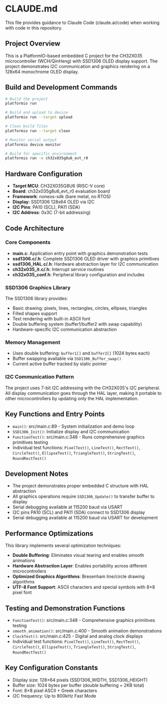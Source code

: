 # CLAUDE.md

This file provides guidance to Claude Code (claude.ai/code) when working with code in this repository.

## Project Overview

This is a PlatformIO-based embedded C project for the CH32X035 microcontroller (WCH/QinHeng) with SSD1306 OLED display support. The project demonstrates I2C communication and graphics rendering on a 128x64 monochrome OLED display.

## Build and Development Commands

```bash
# Build the project
platformio run

# Build and upload to device
platformio run --target upload

# Clean build files
platformio run --target clean

# Monitor serial output
platformio device monitor

# Build for specific environment
platformio run -e ch32x035g8u6_evt_r0
```

## Hardware Configuration

- **Target MCU**: CH32X035G8U6 (RISC-V core)
- **Board**: ch32x035g8u6_evt_r0 evaluation board
- **Framework**: noneos-sdk (bare metal, no RTOS)
- **Display**: SSD1306 128x64 OLED via I2C
- **I2C Pins**: PA10 (SCL), PA11 (SDA)
- **I2C Address**: 0x3C (7-bit addressing)

## Code Architecture

### Core Components

- **main.c**: Application entry point with graphics demonstration tests
- **ssd1306.c/.h**: Complete SSD1306 OLED driver with graphics primitives
- **ssd1306_HAL.c/.h**: Hardware abstraction layer for I2C communication
- **ch32x035_it.c/.h**: Interrupt service routines
- **ch32x035_conf.h**: Peripheral library configuration and includes

### SSD1306 Graphics Library

The SSD1306 library provides:
- Basic drawing: pixels, lines, rectangles, circles, ellipses, triangles
- Filled shapes support
- Text rendering with built-in ASCII font
- Double buffering system (buffer1/buffer2 with swap capability)
- Hardware-specific I2C communication abstraction

### Memory Management

- Uses double buffering: `buffer1[]` and `buffer2[]` (1024 bytes each)
- Buffer swapping available via `SSD1306_Buffer_swap()`
- Current active buffer tracked by static pointer

### I2C Communication Pattern

The project uses 7-bit I2C addressing with the CH32X035's I2C peripheral. All display communication goes through the HAL layer, making it portable to other microcontrollers by updating only the HAL implementation.

## Key Functions and Entry Points

- `main()`: src/main.c:89 - System initialization and demo loop
- `SSD1306_Init()`: Initialize display and I2C communication
- `FunctionTest()`: src/main.c:348 - Runs comprehensive graphics primitives testing
- Individual test functions: `PixelTest()`, `LineTest()`, `RectTest()`, `CircleTest()`, `EllipseTest()`, `TriangleTest()`, `StringTest()`, `RoundRectTest()`

## Development Notes

- The project demonstrates proper embedded C structure with HAL abstraction
- All graphics operations require `SSD1306_Update()` to transfer buffer to display
- Serial debugging available at 115200 baud via USART
- I2C pins PA10 (SCL) and PA11 (SDA) connect to SSD1306 display
- Serial debugging available at 115200 baud via USART for development

## Performance Optimizations

This library implements several optimization techniques:
- **Double Buffering**: Eliminates visual tearing and enables smooth animations
- **Hardware Abstraction Layer**: Enables portability across different microcontrollers
- **Optimized Graphics Algorithms**: Bresenham line/circle drawing algorithms
- **UTF-8 Font Support**: ASCII characters and special symbols with 8×8 pixel font

## Testing and Demonstration Functions

- `FunctionTest()`: src/main.c:348 - Comprehensive graphics primitives testing
- `smooth_animation()`: src/main.c:400 - Smooth animation demonstrations  
- `ClockTest()`: src/main.c:425 - Digital and analog clock displays
- Individual test functions: `PixelTest()`, `LineTest()`, `RectTest()`, `CircleTest()`, `EllipseTest()`, `TriangleTest()`, `StringTest()`, `RoundRectTest()`

## Key Configuration Constants

- Display size: 128×64 pixels (SSD1306_WIDTH, SSD1306_HEIGHT)
- Buffer size: 1024 bytes per buffer (double buffering = 2KB total)
- Font: 8×8 pixel ASCII + Greek characters
- I2C frequency: Up to 800kHz Fast Mode